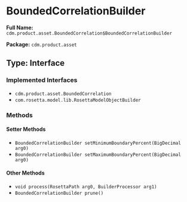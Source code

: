 # BoundedCorrelationBuilder

**Full Name:** `cdm.product.asset.BoundedCorrelation$BoundedCorrelationBuilder`

**Package:** `cdm.product.asset`

## Type: Interface

### Implemented Interfaces

- `cdm.product.asset.BoundedCorrelation`
- `com.rosetta.model.lib.RosettaModelObjectBuilder`

### Methods

#### Setter Methods

- `BoundedCorrelationBuilder setMinimumBoundaryPercent(BigDecimal arg0)`
- `BoundedCorrelationBuilder setMaximumBoundaryPercent(BigDecimal arg0)`

#### Other Methods

- `void process(RosettaPath arg0, BuilderProcessor arg1)`
- `BoundedCorrelationBuilder prune()`

